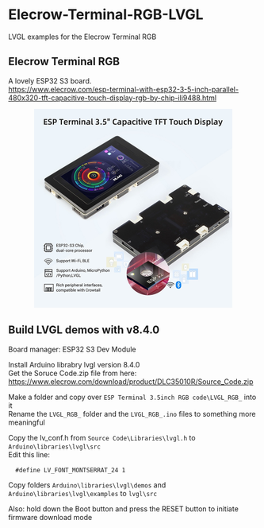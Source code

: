 # Elecrow-Terminal-RGB-LVGL
LVGL examples for the Elecrow Terminal RGB

## Elecrow Terminal RGB   

A lovely ESP32 S3 board.   
https://www.elecrow.com/esp-terminal-with-esp32-3-5-inch-parallel-480x320-tft-capacitive-touch-display-rgb-by-chip-ili9488.html   

<p align="center">
  <img src="https://github.com/paulhamsh/Elecrow-Terminal-RGB-LVGL/blob/main/Elecrow%20Terminal.jpg" width="400" title="Elecrow Terminal">
</p>

## Build LVGL demos with v8.4.0    

Board manager: ESP32 S3 Dev Module   

Install Arduino librabry lvgl version 8.4.0   
Get the Soruce Code.zip file from here: https://www.elecrow.com/download/product/DLC35010R/Source_Code.zip   

Make a folder and copy over ```ESP Terminal 3.5inch RGB code\LVGL_RGB_``` into it   
Rename the ```LVGL_RGB_``` folder and the ```LVGL_RGB_.ino``` files to something more meaningful   

Copy the lv_conf.h from ```Source Code\Libraries\lvgl.h``` to ```Arduino\libraries\lvgl\src```   
Edit this line:  
```
  #define LV_FONT_MONTSERRAT_24 1   
```
Copy folders ```Arduino\libraries\lvgl\demos``` and ```Arduino\libraries\lvgl\examples```  to ```lvgl\src```   

Also: hold down the Boot button and press the RESET button to initiate firmware download mode   
